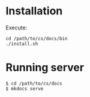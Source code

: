 # Installation

Execute:
```
cd /path/to/cs/docs/bin
./install.sh
```

# Running server

```
$ cd /path/to/cs/docs
$ mkdocs serve 
```
